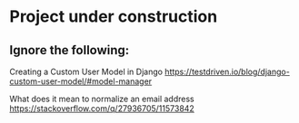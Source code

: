 # Project under construction

## Ignore the following:
Creating a Custom User Model in Django
https://testdriven.io/blog/django-custom-user-model/#model-manager

What does it mean to normalize an email address
https://stackoverflow.com/q/27936705/11573842